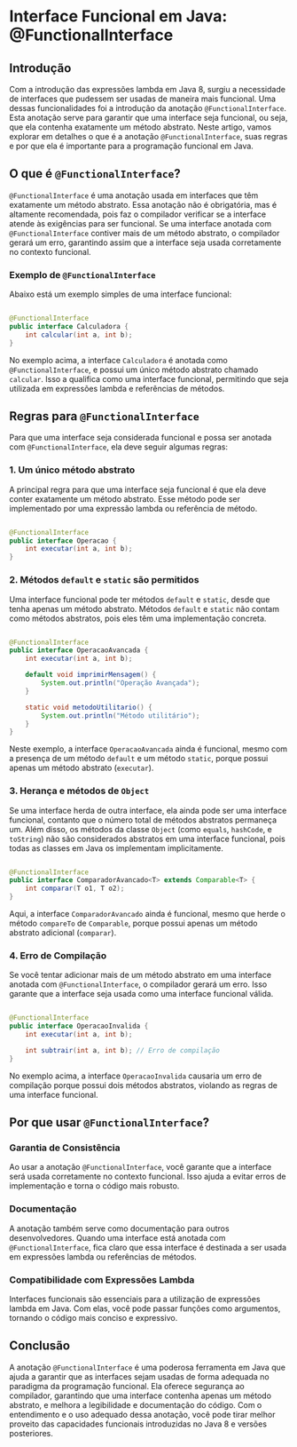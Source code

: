 # Interface Funcional em Java: @FunctionalInterface

## Introdução

Com a introdução das expressões lambda em Java 8, surgiu a necessidade de interfaces que pudessem ser usadas de maneira
mais funcional. Uma dessas funcionalidades foi a introdução da anotação `@FunctionalInterface`. Esta anotação serve para
garantir que uma interface seja funcional, ou seja, que ela contenha exatamente um método abstrato. Neste artigo, vamos
explorar em detalhes o que é a anotação `@FunctionalInterface`, suas regras e por que ela é importante para a
programação funcional em Java.

## O que é `@FunctionalInterface`?

`@FunctionalInterface` é uma anotação usada em interfaces que têm exatamente um método abstrato. Essa anotação não é
obrigatória, mas é altamente recomendada, pois faz o compilador verificar se a interface atende às exigências para ser
funcional. Se uma interface anotada com `@FunctionalInterface` contiver mais de um método abstrato, o compilador gerará
um erro, garantindo assim que a interface seja usada corretamente no contexto funcional.

### Exemplo de `@FunctionalInterface`

Abaixo está um exemplo simples de uma interface funcional:

```java

@FunctionalInterface
public interface Calculadora {
    int calcular(int a, int b);
}
```

No exemplo acima, a interface `Calculadora` é anotada como `@FunctionalInterface`, e possui um único método abstrato
chamado `calcular`. Isso a qualifica como uma interface funcional, permitindo que seja utilizada em expressões lambda e
referências de métodos.

## Regras para `@FunctionalInterface`

Para que uma interface seja considerada funcional e possa ser anotada com `@FunctionalInterface`, ela deve seguir
algumas regras:

### 1. **Um único método abstrato**

A principal regra para que uma interface seja funcional é que ela deve conter exatamente um método abstrato. Esse método
pode ser implementado por uma expressão lambda ou referência de método.

```java

@FunctionalInterface
public interface Operacao {
    int executar(int a, int b);
}
```

### 2. **Métodos `default` e `static` são permitidos**

Uma interface funcional pode ter métodos `default` e `static`, desde que tenha apenas um método abstrato.
Métodos `default` e `static` não contam como métodos abstratos, pois eles têm uma implementação concreta.

```java

@FunctionalInterface
public interface OperacaoAvancada {
    int executar(int a, int b);

    default void imprimirMensagem() {
        System.out.println("Operação Avançada");
    }

    static void metodoUtilitario() {
        System.out.println("Método utilitário");
    }
}
```

Neste exemplo, a interface `OperacaoAvancada` ainda é funcional, mesmo com a presença de um método `default` e um
método `static`, porque possui apenas um método abstrato (`executar`).

### 3. **Herança e métodos de `Object`**

Se uma interface herda de outra interface, ela ainda pode ser uma interface funcional, contanto que o número total de
métodos abstratos permaneça um. Além disso, os métodos da classe `Object` (como `equals`, `hashCode`, e `toString`) não
são considerados abstratos em uma interface funcional, pois todas as classes em Java os implementam implicitamente.

```java

@FunctionalInterface
public interface ComparadorAvancado<T> extends Comparable<T> {
    int comparar(T o1, T o2);
}
```

Aqui, a interface `ComparadorAvancado` ainda é funcional, mesmo que herde o método `compareTo` de `Comparable`, porque
possui apenas um método abstrato adicional (`comparar`).

### 4. **Erro de Compilação**

Se você tentar adicionar mais de um método abstrato em uma interface anotada com `@FunctionalInterface`, o compilador
gerará um erro. Isso garante que a interface seja usada como uma interface funcional válida.

```java

@FunctionalInterface
public interface OperacaoInvalida {
    int executar(int a, int b);

    int subtrair(int a, int b); // Erro de compilação
}
```

No exemplo acima, a interface `OperacaoInvalida` causaria um erro de compilação porque possui dois métodos abstratos,
violando as regras de uma interface funcional.

## Por que usar `@FunctionalInterface`?

### **Garantia de Consistência**

Ao usar a anotação `@FunctionalInterface`, você garante que a interface será usada corretamente no contexto funcional.
Isso ajuda a evitar erros de implementação e torna o código mais robusto.

### **Documentação**

A anotação também serve como documentação para outros desenvolvedores. Quando uma interface está anotada
com `@FunctionalInterface`, fica claro que essa interface é destinada a ser usada em expressões lambda ou referências de
métodos.

### **Compatibilidade com Expressões Lambda**

Interfaces funcionais são essenciais para a utilização de expressões lambda em Java. Com elas, você pode passar funções
como argumentos, tornando o código mais conciso e expressivo.

## Conclusão

A anotação `@FunctionalInterface` é uma poderosa ferramenta em Java que ajuda a garantir que as interfaces sejam usadas
de forma adequada no paradigma da programação funcional. Ela oferece segurança ao compilador, garantindo que uma
interface contenha apenas um método abstrato, e melhora a legibilidade e documentação do código. Com o entendimento e o
uso adequado dessa anotação, você pode tirar melhor proveito das capacidades funcionais introduzidas no Java 8 e versões
posteriores.